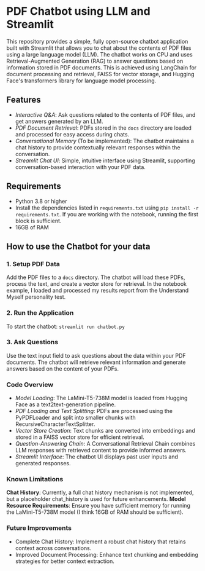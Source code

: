 # PDF Chatbot using LLM and Streamlit

This repository provides a simple, fully open-source chatbot application built with Streamlit that allows you to chat about the contents of PDF files using a large language model (LLM). The chatbot works on CPU and uses Retrieval-Augmented Generation (RAG) to answer questions based on information stored in PDF documents. This is achieved using LangChain for document processing and retrieval, FAISS for vector storage, and Hugging Face's transformers library for language model processing.

## Features
- *Interactive Q&A*: Ask questions related to the contents of PDF files, and get answers generated by an LLM.
- *PDF Document Retrieval*: PDFs stored in the `docs` directory are loaded and processed for easy access during chats.
- *Conversational Memory* (To be implemented): The chatbot maintains a chat history to provide contextually relevant responses within the conversation.
- *Streamlit Chat UI*: Simple, intuitive interface using Streamlit, supporting conversation-based interaction with your PDF data.

## Requirements
- Python 3.8 or higher
- Install the dependencies listed in `requirements.txt` using `pip install -r requirements.txt`. If you are working with the notebook, running the first block is sufficient.
- 16GB of RAM

## How to use the Chatbot for your data

### 1. Setup PDF Data
Add the PDF files to a `docs` directory. The chatbot will load these PDFs, process the text, and create a vector store for retrieval. In the notebook example, I loaded and processed my results report from the Understand Myself personality test.

### 2. Run the Application
To start the chatbot: `streamlit run chatbot.py`

### 3. Ask Questions
Use the text input field to ask questions about the data within your PDF documents. The chatbot will retrieve relevant information and generate answers based on the content of your PDFs.

### Code Overview
- *Model Loading*: The LaMini-T5-738M model is loaded from Hugging Face as a text2text-generation pipeline.
- *PDF Loading and Text Splitting*: PDFs are processed using the PyPDFLoader and split into smaller chunks with RecursiveCharacterTextSplitter.
- *Vector Store Creation*: Text chunks are converted into embeddings and stored in a FAISS vector store for efficient retrieval.
- *Question-Answering Chain*: A Conversational Retrieval Chain combines LLM responses with retrieved content to provide informed answers.
- *Streamlit Interface*: The chatbot UI displays past user inputs and generated responses.

### Known Limitations
**Chat History**: Currently, a full chat history mechanism is not implemented, but a placeholder chat_history is used for future enhancements.
**Model Resource Requirements**: Ensure you have sufficient memory for running the LaMini-T5-738M model (I think 16GB of RAM should be sufficient).

### Future Improvements
- Complete Chat History: Implement a robust chat history that retains context across conversations.
- Improved Document Processing: Enhance text chunking and embedding strategies for better context extraction.
